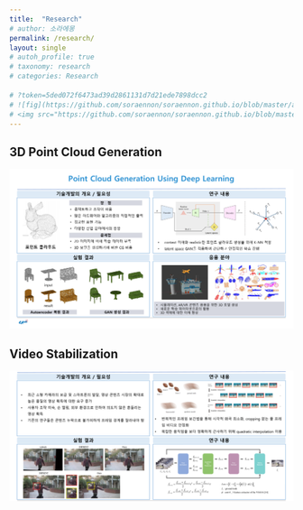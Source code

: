 ```yaml
---
title:  "Research"
# author: 소라에몽
permalink: /research/
layout: single
# autoh_profile: true
# taxonomy: research
# categories: Research

# ?token=5ded072f6473ad39d2861131d7d21ede7898dcc2
# ![fig](https://github.com/soraennon/soraennon.github.io/blob/master/assets/images/pointcloud.PNG)
# <img src="https://github.com/soraennon/soraennon.github.io/blob/master/assets/images/pointcloud.PNG" width="1280"></img>
---
```



## 3D Point Cloud Generation
![fig](../assets/images/pointcloud.png)



## Video Stabilization
![fig](../assets/images/VideoStab.png)
